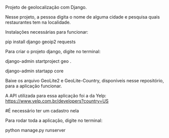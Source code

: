 Projeto de geolocalização com Django. 

Nesse projeto, a pessoa digita o nome de alguma cidade e pesquisa quais restaurantes tem na localidade. 

Instalações necessárias para funcionar:

pip install django geoip2 requests

Para criar o projeto django, digite no terminal:

django-admin startproject geo . 

django-admin startapp core

Baixe os arquivo GeoLite2 e GeoLite-Country, disponíveis nesse repositório, para a aplicação funcionar. 

A API utilizada para essa aplicação foi a da Yelp: 
https://www.yelp.com.br/developers?country=US 

#É necessário ter um cadastro nela

Para rodar toda a aplicação, digite no terminal:

python manage.py runserver 


